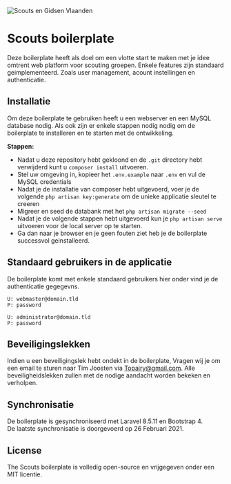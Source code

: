 ![Scouts en Gidsen Vlaanden](https://www.scoutsengidsenvlaanderen.be/files/paginas/scoutingdasdurven_sgvlime_0.jpg)

# Scouts boilerplate 

Deze boilerplate heeft als doel om een vlotte start te maken met je idee omtrent web platform voor scouting groepen. 
Enkele features zijn standaard geimplementeerd. Zoals user management, acount instellingen en authenticatie. 

## Installatie 

Om deze boilerplate te gebruiken heeft u een webserver en een MySQL database nodig. Als ook zijn er enkele stappen nodig
nodig om de boilerplate te installeren en te starten met de ontwikkeling. 

**Stappen:**

- Nadat u deze repository hebt gekloond en de `.git` directory hebt verwijderd kunt u `composer install` uitvoeren.
- Stel uw omgeving in, kopieer het `.env.example` naar `.env` en vul de MySQL credentials 
- Nadat je de installatie van composer hebt uitgevoerd, voer je de volgende `php artisan key:generate` om de unieke applicatie sleutel te creeren
- Migreer en seed de databank met het `php artisan migrate --seed`
- Nadat je de volgende stappen hebt uitgevoerd kun je `php artisan serve` uitvoeren voor de local server op te starten.
- Ga dan naar je browser en je geen fouten ziet heb je de boilerplate successvol geinstalleerd.

## Standaard gebruikers in de applicatie 

De boilerplate komt met enkele standaard gebruikers hier onder vind je de authenticatie gegegevns. 

```
U: webmaster@domain.tld
P: password 

U: administrator@domain.tld
P: password
```

## Beveiligingslekken

Indien u een beveiligingslek hebt ondekt in de boilerplate, Vragen wij je om een email te sturen naar Tim Joosten via 
[Topairy@gmail.com](mailto:topairy@gmail.com). Alle beveiligheidslekken zullen met de nodige aandacht worden bekeken en verholpen.

## Synchronisatie 

De boilerplate is gesynchroniseerd met Laravel 8.5.11 en Bootstrap 4. <br>
De laatste synchronisatie is doorgevoerd op 26 Februari 2021.

## License 

The Scouts boilerplate is volledig open-source en vrijgegeven onder een MIT licentie.
